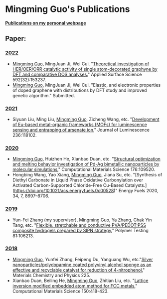 # Mingming Guo's Publications

[**Publications on my personal webpage**](http://www.guomm.top/Publication.html)

## Paper:
### [2022](https://github.com/quanghuy0497/Writing-in-the-Science_Stanford/tree/main/Unit%2001%20-%20Principles%20of%20effective%20writing)
+ [Mingming Guo](http://www.guomm.top), MingJuan Ji, Wei Cui. "[Theoretical investigation of HER/OER/ORR catalytic activity of single atom-decorated graphyne by DFT and comparative DOS analyses.](https://doi.org/10.1016/j.apsusc.2022.153237)" Applied Surface Science 592(32):153237. 
+ [Mingming Guo](http://www.guomm.top), MingJuan Ji, Wei Cui. "Elastic, and electronic properties of doped graphene with distributions by DFT study and improved genetic algorithm." Submitted.

### [2021](https://github.com/quanghuy0497/Writing-in-the-Science_Stanford/tree/main/Unit%2001%20-%20Principles%20of%20effective%20writing)
+ Siyuan Liu, Ming Liu, [Mingming Guo](http://www.guomm.top), Zicheng Wang, etc. "[Development of Eu-based metal-organic frameworks (MOFs) for luminescence sensing and entrapping of arsenate ion.](https://doi.org/10.1016/j.jlumin.2021.118102)" Journal of Luminescence 236:118102. 

### [2020](https://github.com/quanghuy0497/Writing-in-the-Science_Stanford/tree/main/Unit%2001%20-%20Principles%20of%20effective%20writing)
+ [Mingming Guo](http://www.guomm.top), Huizhen He, Xianbao Duan, etc. "[Structural optimization and melting behavior investigation of Pd-Ag bimetallic nanoparticles by molecular simulations.](https://doi.org/10.1016/j.commatsci.2020.109520)" Computational Materials Science 176:109520. 
+ Hongbing Wang, Yao Xiang, [Mingming Guo](http://www.guomm.top), Jiana Su, etc. "[Synthesis of Diethyl Carbonate in Liquid Phase Oxidative Carbonylation over Activated Carbon-Supported Chloride-Free Cu-Based Catalysts.] (https://doi.org/10.1021/acs.energyfuels.0c00528)" Energy Fuels 2020, 34, 7, 8697–8706.

### [2019](https://github.com/quanghuy0497/Writing-in-the-Science_Stanford/tree/main/Unit%2001%20-%20Principles%20of%20effective%20writing)
+ Yun-Fei Zhang (my supervisor), [Mingming Guo](http://www.guomm.top), Ya Zhang, Chak Yin Tang, etc. "[Flexible, stretchable and conductive PVA/PEDOT:PSS composite hydrogels prepared by SIPN strategy.](https://doi.org/10.1016/j.polymertesting.2019.106213)" Polymer Testing 81:106213. 

### [2018](https://github.com/quanghuy0497/Writing-in-the-Science_Stanford/tree/main/Unit%2001%20-%20Principles%20of%20effective%20writing)
+ [Mingming Guo](http://www.guomm.top), Yunfei Zhang, Feipeng Du, Yanguang Wu, etc."[Silver nanoparticles/polydopamine coated polyvinyl alcohol sponge as an effective and recyclable catalyst for reduction of 4-nitrophenol.](https://doi.org/10.1016/j.matchemphys.2018.12.049)" Materials Chemistry and Physics 225. 
+ Xianbao Duan, Beiling He, [Mingming Guo](http://www.guomm.top), Zhitian Liu, etc. "[Lattice inversion modified embedded atom method for FCC metals.](https://doi.org/10.1016/j.polymertesting.2019.106213)" Computational Materials Science 150:418-423.




